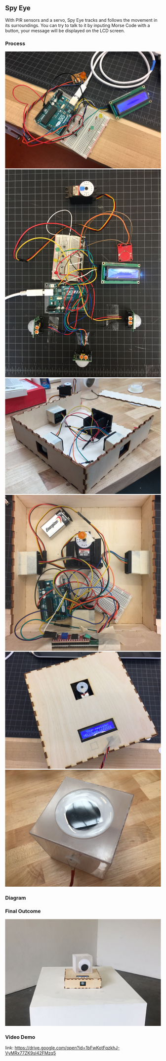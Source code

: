 ## Spy Eye
  With PIR sensors and a servo, Spy Eye tracks and follows the movement in its surroundings. You can try to talk to it by inputing Morse Code with a button, your message will be displayed on the LCD screen.

### Process
<html>
  <img src = "https://github.com/JinghanLuo/DigitalElectronics/blob/master/Final/images/lcd.JPG">
</html>
<html>
  <img src = "https://github.com/JinghanLuo/DigitalElectronics/blob/master/Final/images/wired.JPG">
</html>
<html>
  <img src = "https://github.com/JinghanLuo/DigitalElectronics/blob/master/Final/images/box.JPG">
</html>
<html>
  <img src = "https://github.com/JinghanLuo/DigitalElectronics/blob/master/Final/images/boxed.JPG">
</html>
<html>
  <img src = "https://github.com/JinghanLuo/DigitalElectronics/blob/master/Final/images/boxtop.JPG">
</html>
<html>
  <img src = "https://github.com/JinghanLuo/DigitalElectronics/blob/master/Final/images/eyecube.jpg">
</html>

### Diagram


### Final Outcome
<html>
  <img src = "https://github.com/JinghanLuo/DigitalElectronics/blob/master/Final/images/spyeye.jpg">
</html>

### Video Demo
link: https://drive.google.com/open?id=1bFwKotFqzkhJ-VyMRx77ZK9sI42FMzq5
